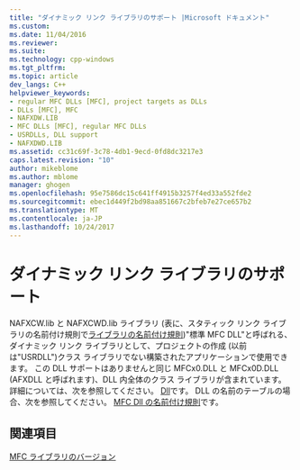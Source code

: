 ```yaml
---
title: "ダイナミック リンク ライブラリのサポート |Microsoft ドキュメント"
ms.custom: 
ms.date: 11/04/2016
ms.reviewer: 
ms.suite: 
ms.technology: cpp-windows
ms.tgt_pltfrm: 
ms.topic: article
dev_langs: C++
helpviewer_keywords:
- regular MFC DLLs [MFC], project targets as DLLs
- DLLs [MFC], MFC
- NAFXDW.LIB
- MFC DLLs [MFC], regular MFC DLLs
- USRDLLs, DLL support
- NAFXDWD.LIB
ms.assetid: cc31c69f-3c78-4db1-9ecd-0fd8dc3217e3
caps.latest.revision: "10"
author: mikeblome
ms.author: mblome
manager: ghogen
ms.openlocfilehash: 95e7586dc15c641ff4915b3257f4ed33a552fde2
ms.sourcegitcommit: ebec1d449f2bd98aa851667c2bfeb7e27ce657b2
ms.translationtype: MT
ms.contentlocale: ja-JP
ms.lasthandoff: 10/24/2017
---
```

# <a name="dynamic-link-library-support"></a>ダイナミック リンク ライブラリのサポート
NAFXCW.lib と NAFXCWD.lib ライブラリ (表に、スタティック リンク ライブラリの名前付け規則で[ライブラリの名前付け規則](../mfc/library-naming-conventions.md))"標準 MFC DLL"と呼ばれる、ダイナミック リンク ライブラリとして、プロジェクトの作成 (以前は"USRDLL")クラス ライブラリでない構築されたアプリケーションで使用できます。 この DLL サポートはありませんと同じ MFCx0.DLL と MFCx0D.DLL (AFXDLL と呼ばれます)、DLL 内全体のクラス ライブラリが含まれています。 詳細については、次を参照してください。 [Dll](../build/dlls-in-visual-cpp.md)です。 DLL の名前のテーブルの場合、次を参照してください。 [MFC Dll の名前付け規則](../build/naming-conventions-for-mfc-dlls.md)です。  
  
## <a name="see-also"></a>関連項目  
 [MFC ライブラリのバージョン](../mfc/mfc-library-versions.md)

